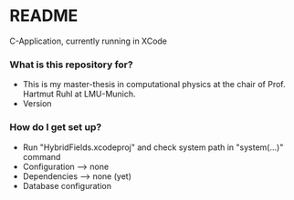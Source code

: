 # README #

C-Application, currently running in XCode

### What is this repository for? ###

* This is my master-thesis in computational physics at the chair of Prof. Hartmut Ruhl at LMU-Munich.
* Version

### How do I get set up? ###

* Run "HybridFields.xcodeproj" and check system path in "system(...)" command
* Configuration --> none
* Dependencies --> none (yet)
* Database configuration